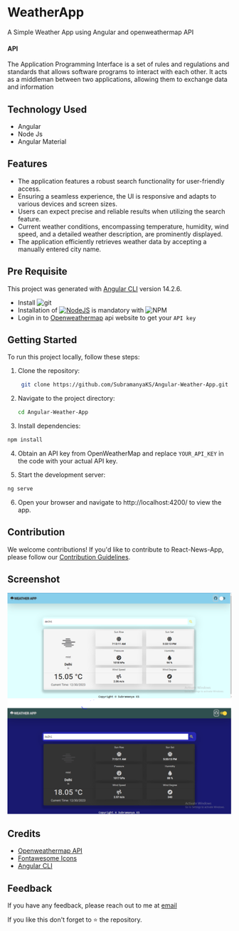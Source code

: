 # WeatherApp

A Simple Weather App using Angular and openweathermap API

#### API

The Application Programming Interface is a set of rules and regulations and standards that allows software programs to interact with each other. It acts as a middleman between two applications, allowing them to exchange data and information

## Technology Used
* Angular
* Node Js
* Angular Material

## Features

- The application features a robust search functionality for user-friendly access.
- Ensuring a seamless experience, the UI is responsive and adapts to various devices and screen sizes.
- Users can expect precise and reliable results when utilizing the search feature.
- Current weather conditions, encompassing temperature, humidity, wind speed, and a detailed weather description, are prominently displayed.
- The application efficiently retrieves weather data by accepting a manually entered city name.

## Pre Requisite

This project was generated with [Angular CLI](https://github.com/angular/angular-cli) version 14.2.6.

* Install ![git](https://img.shields.io/badge/GIT-E44C30?style=for-the-badge&logo=git&logoColor=white)
* Installation of [![NodeJS](https://img.shields.io/badge/node.js-6DA55F?style=for-the-badge&logo=node.js&logoColor=white)](https://nodejs.org/en/) is mandatory with ![NPM](https://img.shields.io/badge/NPM-%23000000.svg?style=for-the-badge&logo=npm&logoColor=white)
* Login in to [Openweathermap](https://openweathermap.org/api) api website to get your `API key`

## Getting Started

To run this project locally, follow these steps:

1. Clone the repository:

   ```bash
    git clone https://github.com/SubramanyaKS/Angular-Weather-App.git

   ```
2. Navigate to the project directory:

    ```bash
    cd Angular-Weather-App
    ```
3. Install dependencies:

```bash
npm install

```
4. Obtain an API key from OpenWeatherMap and replace `YOUR_API_KEY` in the code with your actual API key.

5. Start the development server:
```bash
ng serve
```

6. Open your browser and navigate to http://localhost:4200/ to view the app.

## Contribution

We welcome contributions! If you'd like to contribute to React-News-App, please follow our [Contribution Guidelines](https://github.com/SubramanyaKS/Angular-Weather-App/blob/main/CONTRIBUTING.md).

## Screenshot

![Light Mode](./screenshot/angular-weather-light.PNG)
![Dark Mode](./screenshot/angular-weather-dark.PNG)


## Credits

- [Openweathermap API](https://openweathermap.org/api)
- [Fontawesome Icons](https://fontawesome.com/v6/icons)
- [Angular CLI ](https://angular.io/cli)

## Feedback

If you have any feedback, please reach out to me at [email](connectwithsubbu@gmail.com)

If you like this don't forget to ⭐ the repository.

